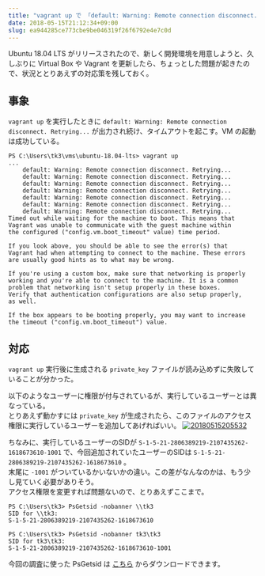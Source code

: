 ```yaml
---
title: "vagrant up で 「default: Warning: Remote connection disconnect. Retrying...」が出力し続け、失敗する"
date: 2018-05-15T21:12:34+09:00
slug: ea944285ce773cbe9be046319f26f6792e4e7c0d
---
```


Ubuntu 18.04 LTS がリリースされたので、新しく開発環境を用意しようと、久しぶりに Virtual Box や Vagrant を更新したら、ちょっとした問題が起きたので、状況ととりあえずの対応策を残しておく。

## 事象
`vagrant up` を実行したときに `default: Warning: Remote connection disconnect. Retrying...` が出力され続け、タイムアウトを起こす。VM の起動は成功している。

```
PS C:\Users\tk3\vms\ubuntu-18.04-lts> vagrant up
...
    default: Warning: Remote connection disconnect. Retrying...
    default: Warning: Remote connection disconnect. Retrying...
    default: Warning: Remote connection disconnect. Retrying...
    default: Warning: Remote connection disconnect. Retrying...
    default: Warning: Remote connection disconnect. Retrying...
    default: Warning: Remote connection disconnect. Retrying...
    default: Warning: Remote connection disconnect. Retrying...
Timed out while waiting for the machine to boot. This means that
Vagrant was unable to communicate with the guest machine within
the configured ("config.vm.boot_timeout" value) time period.

If you look above, you should be able to see the error(s) that
Vagrant had when attempting to connect to the machine. These errors
are usually good hints as to what may be wrong.

If you're using a custom box, make sure that networking is properly
working and you're able to connect to the machine. It is a common
problem that networking isn't setup properly in these boxes.
Verify that authentication configurations are also setup properly,
as well.

If the box appears to be booting properly, you may want to increase
the timeout ("config.vm.boot_timeout") value.
```


## 対応

`vagrant up` 実行後に生成される `private_key` ファイルが読み込めずに失敗していることが分かった。  


以下のようなユーザーに権限が付与されているが、実行しているユーザーとは異なっている。  
とりあえず動かすには `private_key` が生成されたら、このファイルのアクセス権限に実行しているユーザーを追加してあげればいい。
<a href="http://f.hatena.ne.jp/qtakamitsu/20180515205532"><img src="https://cdn-ak.f.st-hatena.com/images/fotolife/q/qtakamitsu/20180515/20180515205532.png" alt="20180515205532"></a>


ちなみに、実行しているユーザーのSIDが `S-1-5-21-2806389219-2107435262-1618673610-1001` で、今回追加されていたユーザーのSIDは `S-1-5-21-2806389219-2107435262-1618673610` 。  
末尾に `-1001` がついているかいないかの違い。この差がなんなのかは、もう少し見ていく必要がありそう。  
アクセス権限を変更すれば問題ないので、とりあえずここまで。


```
PS C:\Users\tk3> PsGetsid -nobanner \\tk3
SID for \\tk3:
S-1-5-21-2806389219-2107435262-1618673610

PS C:\Users\tk3> PsGetsid -nobanner tk3\tk3
SID for tk3\tk3:
S-1-5-21-2806389219-2107435262-1618673610-1001

```

今回の調査に使った PsGetsid は [こちら](https://docs.microsoft.com/en-us/sysinternals/downloads/psgetsid) からダウンロードできます。


